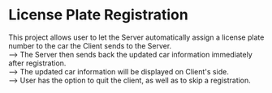 # License Plate Registration
This project allows user to let the Server automatically assign a license plate number to the car the Client sends to the Server.
  <br>--> The Server then sends back the updated car information immediately after registration.
  <br>--> The updated car information will be displayed on Client's side.
  <br>--> User has the option to quit the client, as well as to skip a registration.
